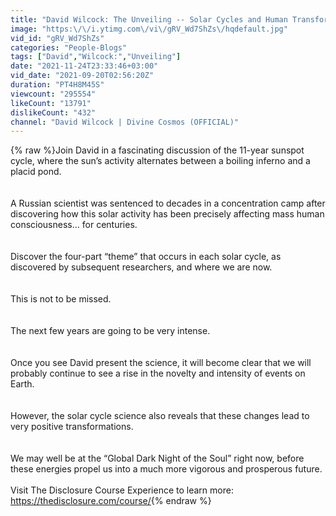 ```yaml
---
title: "David Wilcock: The Unveiling -- Solar Cycles and Human Transformation"
image: "https:\/\/i.ytimg.com\/vi\/gRV_Wd7ShZs\/hqdefault.jpg"
vid_id: "gRV_Wd7ShZs"
categories: "People-Blogs"
tags: ["David","Wilcock:","Unveiling"]
date: "2021-11-24T23:33:46+03:00"
vid_date: "2021-09-20T02:56:20Z"
duration: "PT4H8M45S"
viewcount: "295554"
likeCount: "13791"
dislikeCount: "432"
channel: "David Wilcock | Divine Cosmos (OFFICIAL)"
---
```

{% raw %}Join David in a fascinating discussion of the 11-year sunspot cycle, where the sun’s activity alternates between a boiling inferno and a placid pond. <br /><br /><br />A Russian scientist was sentenced to decades in a concentration camp after discovering how this solar activity has been precisely affecting mass human consciousness… for centuries.<br /><br /><br />Discover the four-part “theme” that occurs in each solar cycle, as discovered by subsequent researchers, and where we are now. <br /><br /><br />This is not to be missed. <br /><br /><br />The next few years are going to be very intense. <br /><br /><br />Once you see David present the science, it will become clear that we will probably continue to see a rise in the novelty and intensity of events on Earth.<br /><br /><br />However, the solar cycle science also reveals that these changes lead to very positive transformations. <br /><br /><br />We may well be at the “Global Dark Night of the Soul” right now, before these energies propel us into a much more vigorous and prosperous future.<br /><br />Visit The Disclosure Course Experience to learn more: <a rel="nofollow" target="blank" href="https://thedisclosure.com/course/">https://thedisclosure.com/course/</a>{% endraw %}
